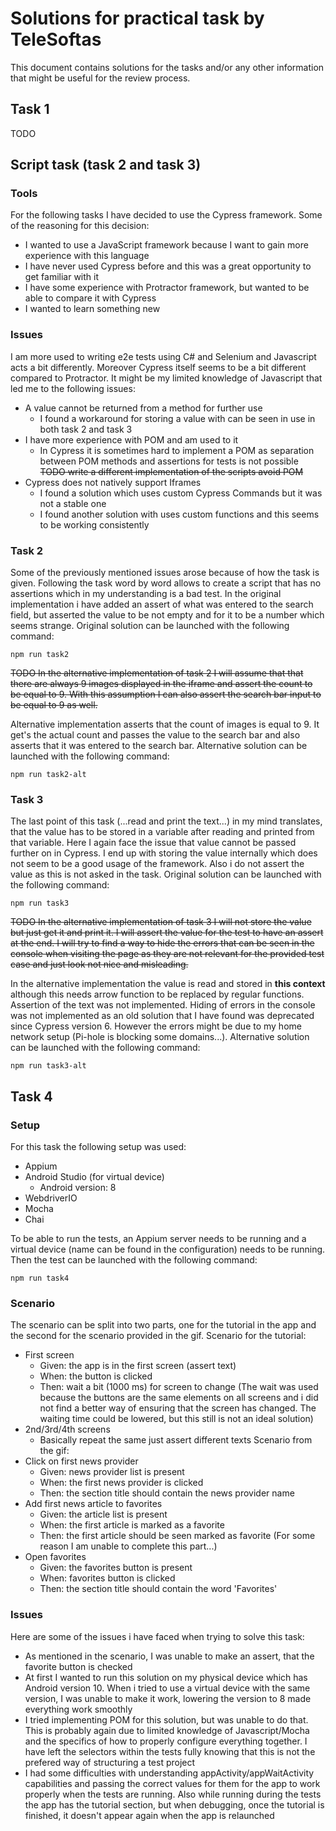 # Solutions for practical task by TeleSoftas
This document contains solutions for the tasks and/or any other information that might be useful for the review process.
## Task 1
TODO
## Script task (task 2 and task 3)
### Tools
For the following tasks I have decided to use the Cypress framework. Some of the reasoning for this decision:
- I wanted to use a JavaScript framework because I want to gain more experience with this language
- I have never used Cypress before and this was a great opportunity to get familiar with it
- I have some experience with Protractor framework, but wanted to be able to compare it with Cypress
- I wanted to learn something new
### Issues
I am more used to writing e2e tests using C# and Selenium and Javascript acts a bit differently. Moreover Cypress itself seems to be a bit different compared to Protractor. It might be my limited knowledge of Javascript that led me to the following issues:
- A value cannot be returned from a method for further use
    - I found a workaround for storing a value with can be seen in use in both task 2 and task 3
- I have more experience with POM and am used to it
    - In Cypress it is sometimes hard to implement a POM as separation between POM methods and assertions for tests is not possible
 ~~TODO write a different implementation of the scripts avoid POM~~
- Cypress does not natively support Iframes
    - I found a solution which uses custom Cypress Commands but it was not a stable one
    - I found another solution with uses custom functions and this seems to be working consistently
### Task 2
Some of the previously mentioned issues arose because of how the task is given. Following the task word by word allows to create a script that has no assertions which in my understanding is a bad test. In the original implementation i have added an assert of what was entered to the search field, but asserted the value to be not empty and for it to be a number which seems strange. Original solution can be launched with the following command:
```
npm run task2
```

~~TODO In the alternative implementation of task 2 I will assume that that there are always 9 images displayed in the iframe and assert the count to be equal to 9. With this assumption I can also assert the search bar input to be equal to 9 as well.~~

Alternative implementation asserts that the count of images is equal to 9. It get's the actual count and passes the value to the search bar and also asserts that it was entered to the search bar. Alternative solution can be launched with the following command:
```
npm run task2-alt
```

### Task 3 
The last point of this task (...read and print the text...) in my mind translates, that the value has to be stored in a variable after reading and printed from that variable. Here I again face the issue that value cannot be passed further on in Cypress. I end up with storing the value internally which does not seem to be a good usage of the framework. Also i do not assert the value as this is not asked in the task. Original solution can be launched with the following command:
```
npm run task3
```

~~TODO In the alternative implementation of task 3 I will not store the value but just get it and print it. I will assert the value for the test to have an assert at the end. I will try to find a way to hide the errors that can be seen in the console when visiting the page as they are not relevant for the provided test case and just look not nice and misleading.~~

In the alternative implementation the value is read and stored in **this context** although this needs arrow function to be replaced by regular functions. Assertion of the text was not implemented. Hiding of errors in the console was not implemented as an old solution that I have found was deprecated since Cypress version 6. However the errors might be due to my home network setup (Pi-hole is blocking some domains...). Alternative solution can be launched with the following command:
```
npm run task3-alt
```

## Task 4
### Setup
For this task the following setup was used:
- Appium
- Android Studio (for virtual device)
    - Android version: 8
- WebdriverIO
- Mocha 
- Chai 

To be able to run the tests, an Appium server needs to be running and a virtual device (name can be found in the configuration) needs to be running. Then the test can be launched with the following command:
```
npm run task4
```
### Scenario
The scenario can be split into two parts, one for the tutorial in the app and the second for the scenario provided in the gif.
Scenario for the tutorial:
- First screen
    - Given: the app is in the first screen (assert text)
    - When: the button is clicked
    - Then: wait a bit (1000 ms) for screen to change (The wait was used because the buttons are the same elements on all screens and i did not find a better way of ensuring that the screen has changed. The waiting time could be lowered, but this still is not an ideal solution)
- 2nd/3rd/4th screens
    - Basically repeat the same just assert different texts
Scenario from the gif:
- Click on first news provider
    - Given: news provider list is present
    - When: the first news provider is clicked
    - Then: the section title should contain the news provider name
- Add first news article to favorites
    - Given: the article list is present
    - When: the first article is marked as a favorite
    - Then: the first article should be seen marked as favorite (For some reason I am unable to complete this part...)
- Open favorites
    - Given: the favorites button is present
    - When: favorites button is clicked
    - Then: the section title should contain the word 'Favorites'
### Issues
Here are some of the issues i have faced when trying to solve this task:
- As mentioned in the scenario, I was unable to make an assert, that the favorite button is checked
- At first I wanted to run this solution on my physical device which has Android version 10. When i tried to use a virtual device with the same version, I was unable to make it work, lowering the version to 8 made everything work smoothly
- I tried implementing POM for this solution, but was unable to do that. This is probably again due to limited knowledge of Javascript/Mocha and the specifics of how to properly configure everything together. I have left the selectors within the tests fully knowing that this is not the prefered way of structuring a test project
- I had some difficulties with understanding appActivity/appWaitActivity capabilities and passing the correct values for them for the app to work properly when the tests are running. Also while running during the tests the app has the tutorial section, but when debugging, once the tutorial is finished, it doesn't appear again when the app is relaunched